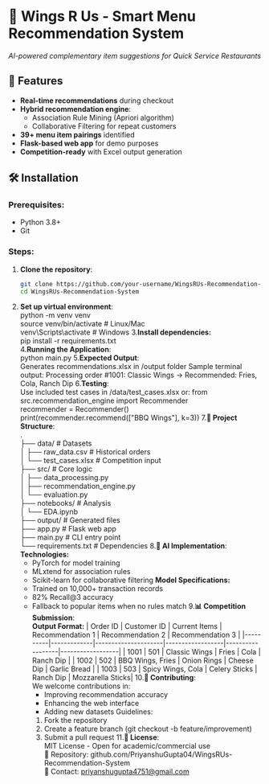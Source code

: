 # 🍗 Wings R Us - Smart Menu Recommendation System  
*AI-powered complementary item suggestions for Quick Service Restaurants*  


## 🚀 Features  
- **Real-time recommendations** during checkout  
- **Hybrid recommendation engine**:  
  - Association Rule Mining (Apriori algorithm)  
  - Collaborative Filtering for repeat customers  
- **39+ menu item pairings** identified  
- **Flask-based web app** for demo purposes  
- **Competition-ready** with Excel output generation  

## 🛠️ Installation  
### Prerequisites:  
- Python 3.8+  
- Git  

### Steps:  
1. **Clone the repository**:    
   ```bash  
   git clone https://github.com/your-username/WingsRUs-Recommendation-System.git  
   cd WingsRUs-Recommendation-System
2. **Set up virtual environment**:  
    python -m venv venv  
    source venv/bin/activate  # Linux/Mac  
    venv\Scripts\activate     # Windows
3.**Install dependencies:**  
    pip install -r requirements.txt   
4.**Running the Application**:    
   python main.py
5.**Expected Output**:  
   Generates recommendations.xlsx in /output folder
   Sample terminal output:
   Processing order #1001: Classic Wings → Recommended: Fries, Cola, Ranch Dip
6.**Testing**:  
   Use included test cases in /data/test_cases.xlsx or:
   from src.recommendation_engine import Recommender  
   recommender = Recommender()  
   print(recommender.recommend(["BBQ Wings"], k=3))
7.**📂 Project Structure**:  
   .  
   ├── data/                   # Datasets  
   │   ├── raw_data.csv        # Historical orders  
   │   └── test_cases.xlsx     # Competition input  
   ├── src/                    # Core logic  
   │   ├── data_processing.py  
   │   ├── recommendation_engine.py  
   │   └── evaluation.py  
   ├── notebooks/              # Analysis  
   │   └── EDA.ipynb  
   ├── output/                 # Generated files  
   ├── app.py                  # Flask web app  
   ├── main.py                 # CLI entry point  
   └── requirements.txt        # Dependencies
8.**🤖 AI Implementation**:  
   **Technologies:**  
   - PyTorch for model training
   - MLxtend for association rules
   - Scikit-learn for collaborative filtering
   **Model Specifications:**  
   - Trained on 10,000+ transaction records
   - 82% Recall@3 accuracy
   - Fallback to popular items when no rules match
9.**📊 Competition Submission**:  
   **Output Format:**
    | Order ID | Customer ID | Current Items       | Recommendation 1 | Recommendation 2 | Recommendation 3 |
    |----------|-------------|---------------------|------------------|------------------|------------------|
    | 1001     | 501         | Classic Wings       | Fries            | Cola             | Ranch Dip        |
    | 1002     | 502         | BBQ Wings, Fries    | Onion Rings      | Cheese Dip       | Garlic Bread     |
    | 1003     | 503         | Spicy Wings, Cola   | Celery Sticks    | Ranch Dip        | Mozzarella Sticks|
10.**👥 Contributing**:  
     We welcome contributions in:  
     - Improving recommendation accuracy
     - Enhancing the web interface
     - Adding new datasets
     Guidelines:  
     1. Fork the repository
     2. Create a feature branch (git checkout -b feature/improvement)
     3. Submit a pull request
11.**📜 License**:  
     MIT License - Open for academic/commercial use  
🔗 Repository: github.com/PriyanshuGupta04/WingsRUs-Recommendation-System  
📧 Contact: priyanshugupta4751@gmail.com

   
   
   

